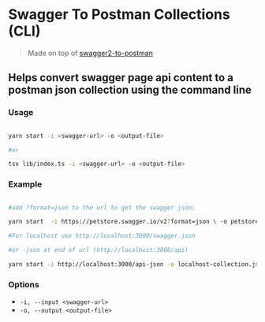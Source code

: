 # Swagger To Postman Collections (CLI)

> Made on top of [swagger2-to-postman](https://github.com/postmanlabs/swagger2-to-postman)

## Helps convert swagger page api content to a postman json collection using the command line

### Usage

```bash

yarn start -i <swagger-url> -o <output-file>

#or

tsx lib/index.ts -i <swagger-url> -o <output-file>
```
### Example

```bash

#add ?format=json to the url to get the swagger json:

yarn start  -i https://petstore.swagger.io/v2?format=json \ -o petstore.json


```

```bash
#For localhost use http://localhost:3000/swagger.json

#or -json at end of url (http://localhost:3000/api)

yarn start -i http://localhost:3000/api-json -o localhost-collection.json

```

### Options

- `-i, --input <swagger-url>`
- `-o, --output <output-file>`

